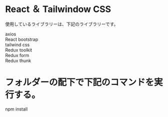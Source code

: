 # React ＆ Tailwindow CSS

使用しているライブラリーは、下記のライブラリーです。<br>

axios<br>
React bootstrap<br>
tailwind css<br>
Redux toolkit<br>
Redux form<br>
Redux thunk<br>

# フォルダーの配下で下記のコマンドを実行する。

npm install
